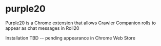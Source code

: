 # purple20

Purple20 is a Chrome extension that allows Crawler Companion rolls to appear as chat messages in Roll20

Installation
TBD -- pending appearance in Chrome Web Store
